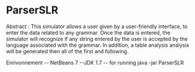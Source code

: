 #  ParserSLR
Abstract : 
This simulator allows a user given by a user-friendly interface, to enter the data related to any grammar. 
Once the data is entered, the simulator will recognize if any string entered by the user is accepted by 
the language associated with the grammar.  In addition, a table analysis analysis will be generated 
then all of the first and following.

Enrivonnement 
-- NetBeans 7
--JDK 1.7
-- for running 
java -jar  ParserSLR 


